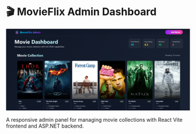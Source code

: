 # 🎬 MovieFlix Admin Dashboard

![Demo Screenshot](demo.png)

A responsive admin panel for managing movie collections with React Vite frontend and ASP.NET backend.
